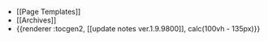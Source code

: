 - [[Page Templates]]
- [[Archives]]
- {{renderer :tocgen2, [[update notes ver.1.9.9800]], calc(100vh - 135px)}}